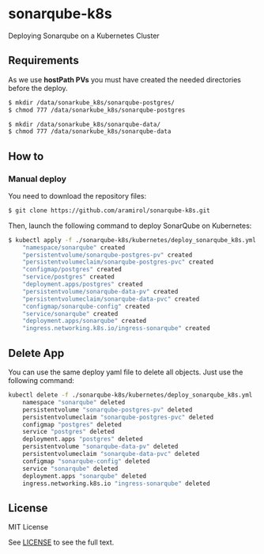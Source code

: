 # sonarqube-k8s

Deploying Sonarqube on a Kubernetes Cluster

## Requirements

As we use **hostPath PVs** you must have created the needed directories before the deploy.

```sh
$ mkdir /data/sonarkube_k8s/sonarqube-postgres/
$ chmod 777 /data/sonarkube_k8s/sonarqube-postgres
```
```sh
$ mkdir /data/sonarkube_k8s/sonarqube-data/
$ chmod 777 /data/sonarkube_k8s/sonarqube-data
```

## How to
### Manual deploy

You need to download the repository files: 

```sh
$ git clone https://github.com/aramirol/sonarqube-k8s.git
```

Then, launch the following command to deploy SonarQube on Kubernetes:

```sh
$ kubectl apply -f ./sonarqube-k8s/kubernetes/deploy_sonarqube_k8s.yml
    "namespace/sonarqube" created
    "persistentvolume/sonarqube-postgres-pv" created
    "persistentvolumeclaim/sonarqube-postgres-pvc" created
    "configmap/postgres" created
    "service/postgres" created
    "deployment.apps/postgres" created
    "persistentvolume/sonarqube-data-pv" created
    "persistentvolumeclaim/sonarqube-data-pvc" created
    "configmap/sonarqube-config" created
    "service/sonarqube" created
    "deployment.apps/sonarqube" created
    "ingress.networking.k8s.io/ingress-sonarqube" created
```

## Delete App

You can use the same deploy yaml file to delete all objects. Just use the following command:

```sh
kubectl delete -f ./sonarqube-k8s/kubernetes/deploy_sonarqube_k8s.yml
    namespace "sonarqube" deleted
    persistentvolume "sonarqube-postgres-pv" deleted
    persistentvolumeclaim "sonarqube-postgres-pvc" deleted
    configmap "postgres" deleted
    service "postgres" deleted
    deployment.apps "postgres" deleted
    persistentvolume "sonarqube-data-pv" deleted
    persistentvolumeclaim "sonarqube-data-pvc" deleted
    configmap "sonarqube-config" deleted
    service "sonarqube" deleted
    deployment.apps "sonarqube" deleted
    ingress.networking.k8s.io "ingress-sonarqube" deleted
```

## License

MIT License

See [LICENSE](https://github.com/aramirol/sonarqube-k8s/blob/main/LICENSE) to see the full text.
